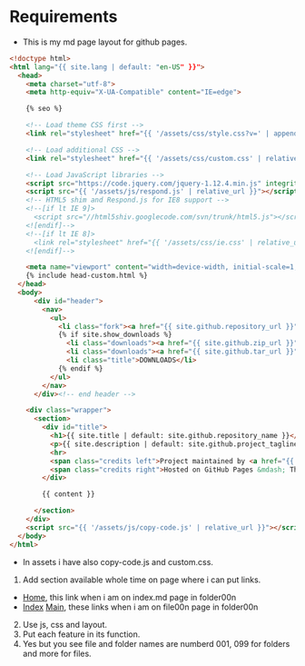 # Requirements

- This is my md page layout for github pages.

```html
<!doctype html>
<html lang="{{ site.lang | default: "en-US" }}">
  <head>
    <meta charset="utf-8">
    <meta http-equiv="X-UA-Compatible" content="IE=edge">

    {% seo %}

    <!-- Load theme CSS first -->
    <link rel="stylesheet" href="{{ '/assets/css/style.css?v=' | append: site.github.build_revision | relative_url }}">

    <!-- Load additional CSS -->
    <link rel="stylesheet" href="{{ '/assets/css/custom.css' | relative_url }}">

    <!-- Load JavaScript libraries -->
    <script src="https://code.jquery.com/jquery-1.12.4.min.js" integrity="sha256-ZosEbRLbNQzLpnKIkEdrPv7lOy9C27hHQ+Xp8a4MxAQ=" crossorigin="anonymous"></script>
    <script src="{{ '/assets/js/respond.js' | relative_url }}"></script>
    <!-- HTML5 shim and Respond.js for IE8 support -->
    <!--[if lt IE 9]>
      <script src="//html5shiv.googlecode.com/svn/trunk/html5.js"></script>
    <![endif]-->
    <!--[if lt IE 8]>
      <link rel="stylesheet" href="{{ '/assets/css/ie.css' | relative_url }}">
    <![endif]-->

    <meta name="viewport" content="width=device-width, initial-scale=1, user-scalable=no">
    {% include head-custom.html %}
  </head>
  <body>
      <div id="header">
        <nav>
          <ul>
            <li class="fork"><a href="{{ site.github.repository_url }}">View On GitHub</a></li>
            {% if site.show_downloads %}
              <li class="downloads"><a href="{{ site.github.zip_url }}">ZIP</a></li>
              <li class="downloads"><a href="{{ site.github.tar_url }}">TAR</a></li>
              <li class="title">DOWNLOADS</li>
            {% endif %}
          </ul>
        </nav>
      </div><!-- end header -->

    <div class="wrapper">
      <section>
        <div id="title">
          <h1>{{ site.title | default: site.github.repository_name }}</h1>
          <p>{{ site.description | default: site.github.project_tagline }}</p>
          <hr>
          <span class="credits left">Project maintained by <a href="{{ site.github.owner_url }}">{{ site.github.owner_name }}</a></span>
          <span class="credits right">Hosted on GitHub Pages &mdash; Theme by <a href="https://twitter.com/mattgraham">mattgraham</a></span>
        </div>

        {{ content }}

      </section>
    </div>
    <script src="{{ '/assets/js/copy-code.js' | relative_url }}"></script>
  </body>
</html>

```

- In assets i have also copy-code.js and custom.css.

1. Add section available whole time on page where i can put links.

- [Home](../../../index.md), this link when i am on index.md page in folder00n
- [Index](index.md)
  [Main](../../../index.md), these links when i am on file00n page in folder00n

2. Use js, css and layout.
3. Put each feature in its function.
4. Yes but you see file and folder names are numberd 001, 099 for folders and more for files.
